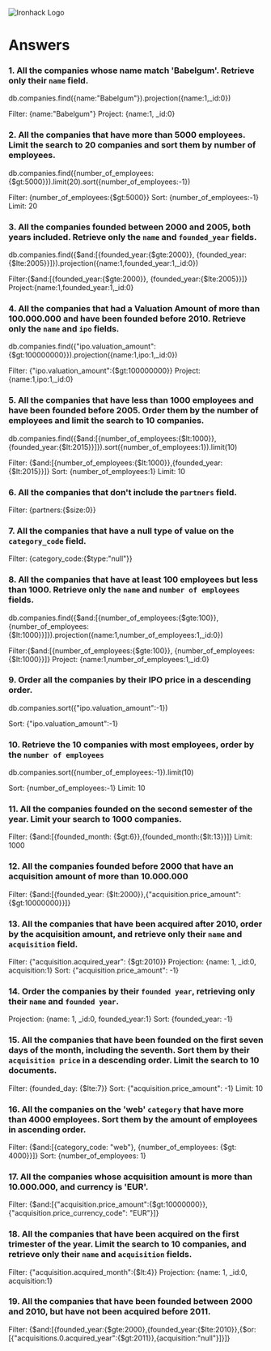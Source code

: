 ![Ironhack Logo](https://i.imgur.com/1QgrNNw.png)

# Answers

### 1. All the companies whose name match 'Babelgum'. Retrieve only their `name` field.

db.companies.find({name:"Babelgum"}).projection({name:1,\_id:0})

Filter: {name:"Babelgum"}
Project: {name:1, \_id:0}

### 2. All the companies that have more than 5000 employees. Limit the search to 20 companies and sort them by **number of employees**.

db.companies.find({number_of_employees:{$gt:5000}}).limit(20).sort({number_of_employees:-1})

Filter: {number_of_employees:{$gt:5000}}
Sort: {number_of_employees:-1}
Limit: 20

### 3. All the companies founded between 2000 and 2005, both years included. Retrieve only the `name` and `founded_year` fields.

db.companies.find({$and:[{founded_year:{$gte:2000}}, {founded_year:{$lte:2005}}]}).projection({name:1,founded_year:1,\_id:0})

Filter:{$and:[{founded_year:{$gte:2000}}, {founded_year:{$lte:2005}}]}
Project:{name:1,founded_year:1,\_id:0}

### 4. All the companies that had a Valuation Amount of more than 100.000.000 and have been founded before 2010. Retrieve only the `name` and `ipo` fields.

db.companies.find({"ipo.valuation_amount":{$gt:100000000}}).projection({name:1,ipo:1,\_id:0})

Filter: {"ipo.valuation_amount":{$gt:100000000}}
Project: {name:1,ipo:1,\_id:0}

### 5. All the companies that have less than 1000 employees and have been founded before 2005. Order them by the number of employees and limit the search to 10 companies.

db.companies.find({$and:[{number_of_employees:{$lt:1000}},{founded_year:{$lt:2015}}]}).sort({number_of_employees:1}).limit(10)

Filter: {$and:[{number_of_employees:{$lt:1000}},{founded_year:{$lt:2015}}]}
Sort: {number_of_employees:1}
Limit: 10

### 6. All the companies that don't include the `partners` field.

Filter: {partners:{$size:0}}

### 7. All the companies that have a null type of value on the `category_code` field.

Filter: {category_code:{$type:"null"}}

### 8. All the companies that have at least 100 employees but less than 1000. Retrieve only the `name` and `number of employees` fields.

db.companies.find({$and:[{number_of_employees:{$gte:100}}, {number_of_employees:{$lt:1000}}]}).projection({name:1,number_of_employees:1,\_id:0})

Filter:{$and:[{number_of_employees:{$gte:100}}, {number_of_employees:{$lt:1000}}]}
Project: {name:1,number_of_employees:1,\_id:0}

### 9. Order all the companies by their IPO price in a descending order.

db.companies.sort({"ipo.valuation_amount":-1})

Sort: {"ipo.valuation_amount":-1}

### 10. Retrieve the 10 companies with most employees, order by the `number of employees`

db.companies.sort({number_of_employees:-1}).limit(10)

Sort: {number_of_employees:-1}
Limit: 10

### 11. All the companies founded on the second semester of the year. Limit your search to 1000 companies.

Filter: {$and:[{founded_month: {$gt:6}},{founded_month:{$lt:13}}]}
Limit: 1000

### 12. All the companies founded before 2000 that have an acquisition amount of more than 10.000.000

Filter: {$and:[{founded_year: {$lt:2000}},{"acquisition.price_amount":{$gt:10000000}}]}

### 13. All the companies that have been acquired after 2010, order by the acquisition amount, and retrieve only their `name` and `acquisition` field.

Filter: {"acquisition.acquired_year": {$gt:2010}}
Projection: {name: 1, \_id:0, acquisition:1}
Sort: {"acquisition.price_amount": -1}

### 14. Order the companies by their `founded year`, retrieving only their `name` and `founded year`.

Projection: {name: 1, \_id:0, founded_year:1}
Sort: {founded_year: -1}

### 15. All the companies that have been founded on the first seven days of the month, including the seventh. Sort them by their `acquisition price` in a descending order. Limit the search to 10 documents.

Filter: {founded_day: {$lte:7}}
Sort: {"acquisition.price_amount": -1}
Limit: 10

### 16. All the companies on the 'web' `category` that have more than 4000 employees. Sort them by the amount of employees in ascending order.

Filter: {$and:[{category_code: "web"}, {number_of_employees: {$gt: 4000}}]}
Sort: {number_of_employees: 1}

### 17. All the companies whose acquisition amount is more than 10.000.000, and currency is 'EUR'.

Filter: {$and:[{"acquisition.price_amount":{$gt:10000000}}, {"acquisition.price_currency_code": "EUR"}]}

### 18. All the companies that have been acquired on the first trimester of the year. Limit the search to 10 companies, and retrieve only their `name` and `acquisition` fields.

Filter: {"acquisition.acquired_month":{$lt:4}}
Projection: {name: 1, \_id:0, acquisition:1}

### 19. All the companies that have been founded between 2000 and 2010, but have not been acquired before 2011.

Filter: {$and:[{founded_year:{$gte:2000},{founded_year:{$lte:2010}},{$or:[{"acquisitions.0.acquired_year":{$gt:2011}},{acquisition:"null"}]}]}
